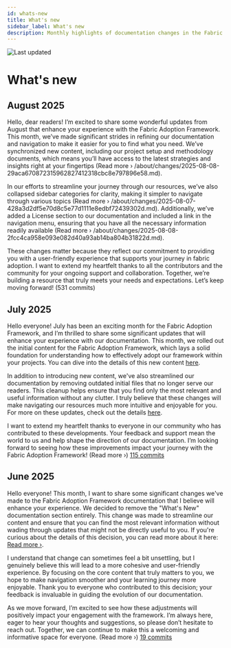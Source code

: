 ```yaml
---
id: whats-new
title: What's new
sidebar_label: What's new
description: Monthly highlights of documentation changes in the Fabric Adoption Framework.
---
```


![Last updated](https://img.shields.io/badge/last%20updated-"2025--08--08-brightgreen)

# What's new

## August 2025

Hello, dear readers! I’m excited to share some wonderful updates from August that enhance your experience with the Fabric Adoption Framework. This month, we’ve made significant strides in refining our documentation and navigation to make it easier for you to find what you need. We’ve synchronized new content, including our project setup and methodology documents, which means you’ll have access to the latest strategies and insights right at your fingertips (Read more › /about/changes/2025-08-08-29aca670872315962827412318cbc8e797896e58.md).

In our efforts to streamline your journey through our resources, we’ve also collapsed sidebar categories for clarity, making it simpler to navigate through various topics (Read more › /about/changes/2025-08-07-428a3d2df5e70d8c5e77d1111e8edbf72439302d.md). Additionally, we’ve added a License section to our documentation and included a link in the navigation menu, ensuring that you have all the necessary information readily available (Read more › /about/changes/2025-08-08-2fcc4ca958e093e082d40a93ab14ba804b31822d.md). 

These changes matter because they reflect our commitment to providing you with a user-friendly experience that supports your journey in fabric adoption. I want to extend my heartfelt thanks to all the contributors and the community for your ongoing support and collaboration. Together, we’re building a resource that truly meets your needs and expectations. Let’s keep moving forward! (531 commits)

## July 2025

Hello everyone! July has been an exciting month for the Fabric Adoption Framework, and I’m thrilled to share some significant updates that will enhance your experience with our documentation. This month, we rolled out the initial content for the Fabric Adoption Framework, which lays a solid foundation for understanding how to effectively adopt our framework within your projects. You can dive into the details of this new content [here](https://fabricadoptionframework.com/about/changes/2025-07-20-ef171291424f34aa6a56efad5d457a81d3302a54.md).

In addition to introducing new content, we've also streamlined our documentation by removing outdated initial files that no longer serve our readers. This cleanup helps ensure that you find only the most relevant and useful information without any clutter. I truly believe that these changes will make navigating our resources much more intuitive and enjoyable for you. For more on these updates, check out the details [here](https://fabricadoptionframework.com/about/changes/2025-07-20-3948fa7bc9ab671af8690e6527e831adebbec1dc.md).

I want to extend my heartfelt thanks to everyone in our community who has contributed to these developments. Your feedback and support mean the world to us and help shape the direction of our documentation. I’m looking forward to seeing how these improvements impact your journey with the Fabric Adoption Framework! (Read more ›) [115 commits](https://github.com/TheTrustedAdvisor/FabricAdoptionFramework/commits/main?since=2025-07-01&until=2025-07-31)

## June 2025

Hello everyone! This month, I want to share some significant changes we've made to the Fabric Adoption Framework documentation that I believe will enhance your experience. We decided to remove the "What's New" documentation section entirely. This change was made to streamline our content and ensure that you can find the most relevant information without wading through updates that might not be directly useful to you. If you're curious about the details of this decision, you can read more about it here: [Read more ›](https://fabricadoptionframework.com/about/changes/2025-06-03-5a7d4f72ccbbd73c700b77c1b485216d1e29c0ea.md).

I understand that change can sometimes feel a bit unsettling, but I genuinely believe this will lead to a more cohesive and user-friendly experience. By focusing on the core content that truly matters to you, we hope to make navigation smoother and your learning journey more enjoyable. Thank you to everyone who contributed to this decision; your feedback is invaluable in guiding the evolution of our documentation.

As we move forward, I’m excited to see how these adjustments will positively impact your engagement with the framework. I’m always here, eager to hear your thoughts and suggestions, so please don’t hesitate to reach out. Together, we can continue to make this a welcoming and informative space for everyone. (Read more ›) [19 commits](https://github.com/TheTrustedAdvisor/FabricAdoptionFramework/commits/main?since=2025-06-01&until=2025-06-30)
